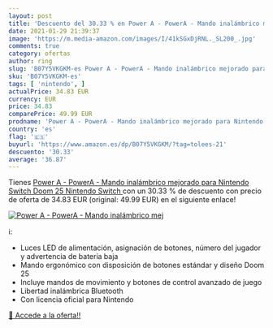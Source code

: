 ```yaml
---
layout: post
title: 'Descuento del 30.33 % en Power A - PowerA - Mando inalámbrico mej'
date: 2021-01-29 21:39:37
image: 'https://m.media-amazon.com/images/I/41kSGxDjRNL._SL200_.jpg'
comments: true
category: ofertas
author: ring
slug: 'B07Y5VKGKM-es Power A - PowerA - Mando inalámbrico mejorado para...'
sku: 'B07Y5VKGKM-es'
tags: [ 'nintendo', ]
actualPrice: 34.83 EUR
currency: EUR
price: 34.83
comparePrice: 49.99 EUR
prodname: 'Power A - PowerA - Mando inalámbrico mejorado para Nintendo Switch Doom 25  Nintendo Switch '
country: 'es'
flag: '🇪🇸'
buyurl: 'https://www.amazon.es/dp/B07Y5VKGKM/?tag=tolees-21'
descuento: '30.33'
average: '36.87'
---
```


Tienes [Power A - PowerA - Mando inalámbrico mejorado para Nintendo Switch Doom 25  Nintendo Switch ](https://www.amazon.es/dp/B07Y5VKGKM/?tag=tolees-21) con un 30.33 % de descuento con precio de oferta de 34.83 EUR (original: 49.99 EUR) en el siguiente enlace!

[![Power A - PowerA - Mando inalámbrico mej](https://m.media-amazon.com/images/I/41kSGxDjRNL._SL200_.jpg)](https://www.amazon.es/dp/B07Y5VKGKM/?tag=tolees-21)

ℹ️:

- Luces LED de alimentación, asignación de botones, número del jugador y advertencia de batería baja
- Mando ergonómico con disposición de botones estándar y diseño Doom 25
- Incluye mandos de movimiento y botones de control avanzado de juego
- Libertad inalámbrica Bluetooth
- Con licencia oficial para Nintendo

[🛒 Accede a la oferta!!](https://www.amazon.es/dp/B07Y5VKGKM/?tag=tolees-21)
